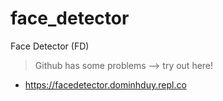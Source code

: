 # face_detector
Face Detector (FD)

> Github has some problems --> try out here!
- https://facedetector.dominhduy.repl.co
